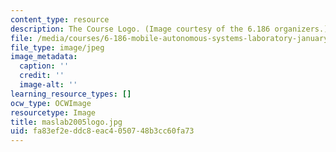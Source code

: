```yaml
---
content_type: resource
description: The Course Logo. (Image courtesy of the 6.186 organizers.)
file: /media/courses/6-186-mobile-autonomous-systems-laboratory-january-iap-2005/fa83ef2eddc8eac4050748b3cc60fa73_maslab2005logo.jpg
file_type: image/jpeg
image_metadata:
  caption: ''
  credit: ''
  image-alt: ''
learning_resource_types: []
ocw_type: OCWImage
resourcetype: Image
title: maslab2005logo.jpg
uid: fa83ef2e-ddc8-eac4-0507-48b3cc60fa73
---
```

